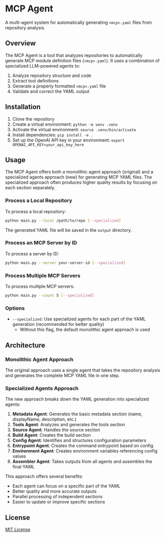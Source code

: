 # MCP Agent

A multi-agent system for automatically generating `<mcp>.yaml` files from repository analysis.

## Overview

The MCP Agent is a tool that analyzes repositories to automatically generate MCP module definition files (`<mcp>.yaml`). It uses a combination of specialized LLM-powered agents to:

1. Analyze repository structure and code
2. Extract tool definitions
3. Generate a properly formatted `<mcp>.yaml` file
4. Validate and correct the YAML output

## Installation

1. Clone the repository
2. Create a virtual environment: `python -m venv .venv`
3. Activate the virtual environment: `source .venv/bin/activate`
4. Install dependencies: `pip install -e .`
5. Set up the OpenAI API key in your environment: `export OPENAI_API_KEY=your_api_key_here`

## Usage

The MCP Agent offers both a monolithic agent approach (original) and a specialized agents approach (new) for generating MCP YAML files. The specialized approach often produces higher quality results by focusing on each section separately.

### Process a Local Repository

To process a local repository:

```bash
python main.py --local /path/to/repo [--specialized]
```

The generated YAML file will be saved in the `output` directory.

### Process an MCP Server by ID

To process a server by ID:

```bash
python main.py --server your-server-id [--specialized]
```

### Process Multiple MCP Servers

To process multiple MCP servers:

```bash
python main.py --count 5 [--specialized]
```

### Options

- `--specialized`: Use specialized agents for each part of the YAML generation (recommended for better quality)
  - Without this flag, the default monolithic agent approach is used

## Architecture

### Monolithic Agent Approach

The original approach uses a single agent that takes the repository analysis and generates the complete MCP YAML file in one step.

### Specialized Agents Approach

The new approach breaks down the YAML generation into specialized agents:

1. **Metadata Agent**: Generates the basic metadata section (name, displayName, description, etc.)
2. **Tools Agent**: Analyzes and generates the tools section
3. **Source Agent**: Handles the source section
4. **Build Agent**: Creates the build section
5. **Config Agent**: Identifies and structures configuration parameters
6. **Entrypoint Agent**: Creates the command entrypoint based on config
7. **Environment Agent**: Creates environment variables referencing config values
8. **Assembler Agent**: Takes outputs from all agents and assembles the final YAML

This approach offers several benefits:
- Each agent can focus on a specific part of the YAML
- Better quality and more accurate outputs
- Parallel processing of independent sections
- Easier to update or improve specific sections

## License

[MIT License](LICENSE) 